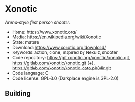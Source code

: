 # Xonotic

_Arena-style first person shooter._

- Home: https://www.xonotic.org/
- Media: https://en.wikipedia.org/wiki/Xonotic
- State: mature
- Download: https://www.xonotic.org/download/
- Keywords: action, clone, inspired by Nexuiz, shooter
- Code repository: https://git.xonotic.org/xonotic/xonotic.git, https://gitlab.com/xonotic/xonotic.git (+), https://gitlab.com/xonotic/xonotic-data.pk3dir.git
- Code language: C
- Code license: GPL-3.0 (Darkplace engine is GPL-2.0)

## Building
